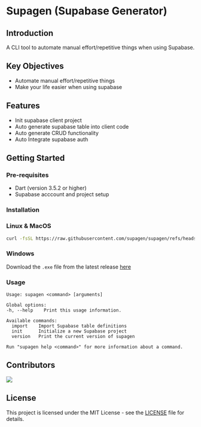 # Supagen (Supabase Generator)

## Introduction
A CLI tool to automate manual effort/repetitive things when using Supabase.

## Key Objectives
- Automate manual effort/repetitive things
- Make your life easier when using supabase

## Features

- Init supabase client project
- Auto generate supabase table into client code
- Auto generate CRUD functionality
- Auto Integrate supabase auth

## Getting Started

### Pre-requisites
- Dart (version 3.5.2 or higher)
- Supabase acccount and project setup

### Installation

### Linux & MacOS
```bash
curl -fsSL https://raw.githubusercontent.com/supagen/supagen/refs/heads/main/scripts/install.sh | bash
```

### Windows
Download the `.exe` file from the latest release [here](https://github.com/supagen/supagen/releases/latest)

### Usage
```
Usage: supagen <command> [arguments]

Global options:
-h, --help    Print this usage information.

Available commands:
  import    Import Supabase table definitions
  init      Initialize a new Supabase project
  version   Print the current version of supagen

Run "supagen help <command>" for more information about a command.
```

## Contributors
<a href="https://github.com/supagen/supagen/graphs/contributors">
  <img src="https://contrib.rocks/image?repo=supagen/supagen" />
</a>

## License
This project is licensed under the MIT License - see the [LICENSE](LICENSE) file for details.
